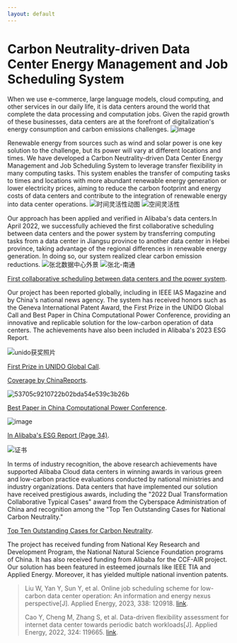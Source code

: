 ```yaml
---
layout: default
---
```


# Carbon Neutrality-driven Data Center Energy Management and Job Scheduling System

When we use e-commerce, large language models, cloud computing, and other services in our daily life, it is data centers around the world that complete the data processing and computation jobs. Given the rapid growth of these businesses, data centers are at the forefront of digitalization's energy consumption and carbon emissions challenges.
![image](https://github.com/ncepu-alibaba/0124_test_cayman.github.io/assets/157337916/6f466776-62e3-4654-8e09-6215aea8a15b)

Renewable energy from sources such as wind and solar power is one key solution to the challenge, but its power will vary at different locations and times. We have developed a Carbon Neutrality-driven Data Center Energy Management and Job Scheduling System to leverage transfer flexibility in many computing tasks. This system enables the transfer of computing tasks to times and locations with more abundant renewable energy generation or lower electricity prices, aiming to reduce the carbon footprint and energy costs of data centers and contribute to the integration of renewable energy into data center operations.
![时间灵活性动图](https://github.com/ncepu-alibaba/0124_test_cayman.github.io/assets/157337916/998020f6-5018-4c88-a6c2-72bbd3352a2b)
![空间灵活性](https://github.com/ncepu-alibaba/0124_test_cayman.github.io/assets/157337916/67363c26-18f1-4181-9014-58be9dcc40e9)

Our approach has been applied and verified in Alibaba's data centers.In April 2022, we successfully achieved the first collaborative scheduling between data centers and the power system by transferring computing tasks from a data center in Jiangsu province to another data center in Hebei province, taking advantage of the regional differences in renewable energy generation. In doing so, our system realized clear carbon emission reductions.
![张北数据中心外景](https://github.com/ncepu-alibaba/0124_test_cayman.github.io/assets/157337916/dc88d8d9-9061-4456-a6a1-e026301e604b)
![张北-南通](https://github.com/ncepu-alibaba/0124_test_cayman.github.io/assets/157337916/ce9282f8-e314-4d5d-a674-06d55342c370)

[First collaborative scheduling between data centers and the power system](http://www.xinhuanet.com/energy/20220614/61c7291411ca42169f09045d084a4f6e/c.html).


Our project has been reported globally, including in IEEE IAS Magazine and by China's national news agency. The system has received honors such as the Geneva International Patent Award, the First Prize in the UNIDO Global Call and Best Paper in China Computational Power Conference, providing an innovative and replicable solution for the low-carbon operation of data centers. The achievements have also been included in Alibaba's 2023 ESG Report.

![unido获奖照片](https://github.com/alibabacloud-ncepu/energy-aware-IDC.github.io/assets/158121496/9e1f5bf7-cde1-4aad-b51f-6f171fea2326)

[First Prize in UNIDO Global Call](https://www.alizila.com/alibaba-news-roundup-aliexpress-spain-wins-e-commerce-award-alibaba-cloud-recognized-for-energy-efficiency-tools/).

[Coverage by ChinaReports](http://www.chinareports.org.cn/tytxy/2023/1110/40841.html).

![53705c9210722b02bda54e539c3b26b](https://github.com/alibabacloud-ncepu/energy-aware-IDC.github.io/assets/158121496/7b7299a3-bc21-4f15-885f-eecac56ac4a3)

[Best Paper in China Computational Power Conference](https://mp.weixin.qq.com/s/eg3T0m9yvFsY4-ayfz9thQ).

![image](https://github.com/alibabacloud-ncepu/energy-aware-IDC.github.io/assets/158121496/4f7332a8-78f0-40bb-b6be-2bb00a02635a)

[In Alibaba's ESG Report (Page 34)](https://www.alibabagroup.com/esg).

![证书](https://github.com/alibabacloud-ncepu/energy-aware-IDC.github.io/assets/158121496/6c9bce2b-441b-47bf-a500-6d7d109b2d2a)


In terms of industry recognition, the above research achievements have supported Alibaba Cloud data centers in winning awards in various green and low-carbon practice evaluations conducted by national ministries and industry organizations. Data centers that have implemented our solution have received prestigious awards, including the "2022 Dual Transformation Collaborative Typical Cases" award from the Cyberspace Administration of China and recognition among the "Top Ten Outstanding Cases for National Carbon Neutrality."

[Top Ten Outstanding Cases for Carbon Neutrality](https://mp.weixin.qq.com/s/vrcZo0V1qIyWjVAg5VPm4A).

The project has received funding from National Key Research and Development Program, the National Natural Science Foundation programs of China. It has also received funding from Alibaba for the CCF-AIR project. Our solution has been featured in esteemed journals like IEEE TIA and Applied Energy. Moreover, it has yielded multiple national invention patents.
> Liu W, Yan Y, Sun Y, et al. Online job scheduling scheme for low-carbon data center operation: An information and energy nexus perspective[J]. Applied Energy, 2023, 338: 120918.
> [link](https://www.sciencedirect.com/science/article/abs/pii/S0306261923002829).
> 
>  Cao Y, Cheng M, Zhang S, et al. Data-driven flexibility assessment for internet data center towards periodic batch workloads[J]. Applied Energy, 2022, 324: 119665.
> [link](https://www.sciencedirect.com/science/article/abs/pii/S0306261922009631).

